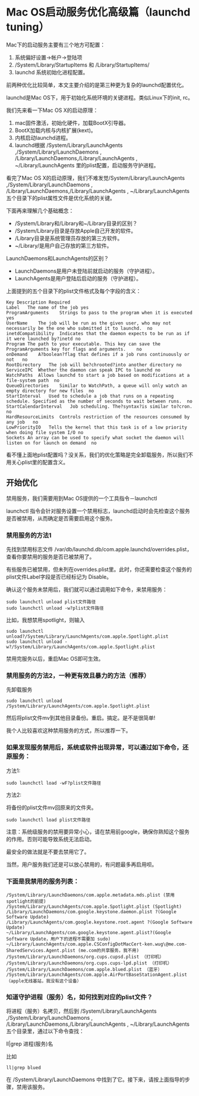 Mac OS启动服务优化高级篇（launchd tuning）
=====================================

Mac下的启动服务主要有三个地方可配置：

1. 系统偏好设置->帐户->登陆项
2. /System/Library/StartupItems 和 /Library/StartupItems/
3. launchd 系统初始化进程配置。

前两种优化比较简单，本文主要介绍的是第三种更为复杂的launchd配置优化。

launchd是Mac OS下，用于初始化系统环境的关键进程。类似Linux下的init, rc。

我们先来看一下Mac OS X的启动原理：

1. mac固件激活，初始化硬件，加载BootX引导器。
2. BootX加载内核与内核扩展(kext)。
3. 内核启动launchd进程。
4. launchd根据 /System/Library/LaunchAgents ,/System/Library/LaunchDaemons , /Library/LaunchDaemons,/Library/LaunchAgents , ~/Library/LaunchAgents 里的plist配置，启动服务守护进程。

看完了Mac OS X的启动原理，我们不难发觉/System/Library/LaunchAgents ,/System/Library/LaunchDaemons , /Library/LaunchDaemons,/Library/LaunchAgents , ~/Library/LaunchAgents 五个目录下的plist属性文件是优化系统的关键。

下面再来理解几个基础概念：

* /System/Library和/Library和~/Library目录的区别？
* /System/Library目录是存放Apple自己开发的软件。
* /Library目录是系统管理员存放的第三方软件。
* ~/Library/是用户自己存放的第三方软件。

LaunchDaemons和LaunchAgents的区别？

* LaunchDaemons是用户未登陆前就启动的服务（守护进程）。
* LaunchAgents是用户登陆后启动的服务（守护进程）。

上面提到的五个目录下的plist文件格式及每个字段的含义：

    Key	Description	Required
    Label	The name of the job	yes
    ProgramArguments	Strings to pass to the program when it is executed	yes
    UserName	The job will be run as the given user, who may not necessarily be the one who submitted it to launchd.	no
    inetdCompatibility	Indicates that the daemon expects to be run as if it were launched by?inetd	no
    Program	The path to your executable. This key can save the ProgramArguments key for flags and arguments.	no
    onDemand	A?boolean?flag that defines if a job runs continuously or not	no
    RootDirectory	The job will be?chrooted?into another directory	no
    ServiceIPC	Whether the daemon can speak IPC to launchd	no
    WatchPaths	Allows launchd to start a job based on modifications at a file-system path	no
    QueueDirectories	Similar to WatchPath, a queue will only watch an empty directory for new files	no
    StartInterval	Used to schedule a job that runs on a repeating schedule. Specified as the number of seconds to wait between runs.	no
    StartCalendarInterval	Job scheduling. The?syntax?is similar to?cron.	no
    HardResourceLimits	Controls restriction of the resources consumed by any job	no
    LowPriorityIO	Tells the kernel that this task is of a low priority when doing file system I/O	no
    Sockets	An array can be used to specify what socket the daemon will listen on for launch on demand	no

看不懂上面地plist配置吗？没关系，我们的优化策略是完全卸载服务，所以我们不用关心plist里的配置含义。

## 开始优化

禁用服务，我们需要用到Mac OS提供的一个工具指令－launchctl

launchctl 指令会针对服务设置一个禁用标志，launchd启动时会先检查这个服务是否被禁用，从而确定是否需要启用这个服务。

### 禁用服务的方法1

先找到禁用标志文件 /var/db/launchd.db/com.apple.launchd/overrides.plist，查看你要禁用的服务是否已被禁用了。

有些服务已被禁用，但未列在overrides.plist里。此时，你还需要检查这个服务的plist文件Label字段是否已经标记为 Disable。

确认这个服务未禁用后，我们就可以通过调用如下命令，来禁用服务：

    sudo launchctl unload plist文件路径
    sudo launchctl unload -w?plist文件路径

比如，我想禁用spotlight，则输入

    sudo launchctl unload?/System/Library/LaunchAgents/com.apple.Spotlight.plist
    sudo launchctl unload -w?/System/Library/LaunchAgents/com.apple.Spotlight.plist

禁用完服务以后，重启Mac OS即可生效。

### 禁用服务的方法2，一种更有效且暴力的方法（推荐）

先卸载服务

    sudo launchctl unload /System/Library/LaunchAgents/com.apple.Spotlight.plist

然后将plist文件mv到其他目录备份。重启。搞定。是不是很简单!

我个人比较喜欢这种禁用服务的方式，所以推荐一下。

### 如果发现服务禁用后，系统或软件出现异常，可以通过如下命令，还原服务：

方法1:

    sudo launchctl load -wF?plist文件路径

方法2:

将备份的plist文件mv回原来的文件夹。

    sudo launchctl load plist文件路径

注意：系统级服务的禁用要异常小心，请在禁用前google，确保你熟知这个服务的作用。否则可能导致系统无法启动。

最安全的做法就是不要去禁用它了。

当然，用户服务我们还是可以放心禁用的，有问题最多再启用呗。

### 下面是我禁用的服务列表：

    /System/Library/LaunchDaemons/com.apple.metadata.mds.plist (禁用spotlight的前提)
    /System/Library/LaunchAgents/com.apple.Spotlight.plist (Spotlight)
    /Library/LaunchDaemons/com.google.keystone.daemon.plist ?(Google Software Update)
    /Library/LaunchAgents/com.google.keystone.root.agent ?(Google Software Update)
    ~/Library/LaunchAgents/com.google.keystone.agent.plist?(Google Software Update，用户下的进程不需要加 sudo)
    ~/Library/LaunchAgents/com.apple.CSConfigDotMacCert-ken.wug\@me.com-SharedServices.Agent.plist (me.com的共享服务，我不用)
    /System/Library/LaunchDaemons/org.cups.cupsd.plist （打印机）
    /System/Library/LaunchDaemons/org.cups.cups-lpd.plist （打印机）
    /System/Library/LaunchDaemons/com.apple.blued.plist （蓝牙）
    /System/Library/LaunchAgents/com.apple.AirPortBaseStationAgent.plist （apple无线基站，我没有这个设备）

### 知道守护进程（服务）名，如何找到对应的plist文件？

将进程（服务）名拷贝，然后到 /System/Library/LaunchAgents ,/System/Library/LaunchDaemons , /Library/LaunchDaemons,/Library/LaunchAgents , ~/Library/LaunchAgents 五个目录里，通过以下命令查找：

ll|grep 进程(服务)名

比如

    ll|grep blued

在 /System/Library/LaunchDaemons 中找到了它。接下来，请按上面指导的步骤，禁用该服务。
